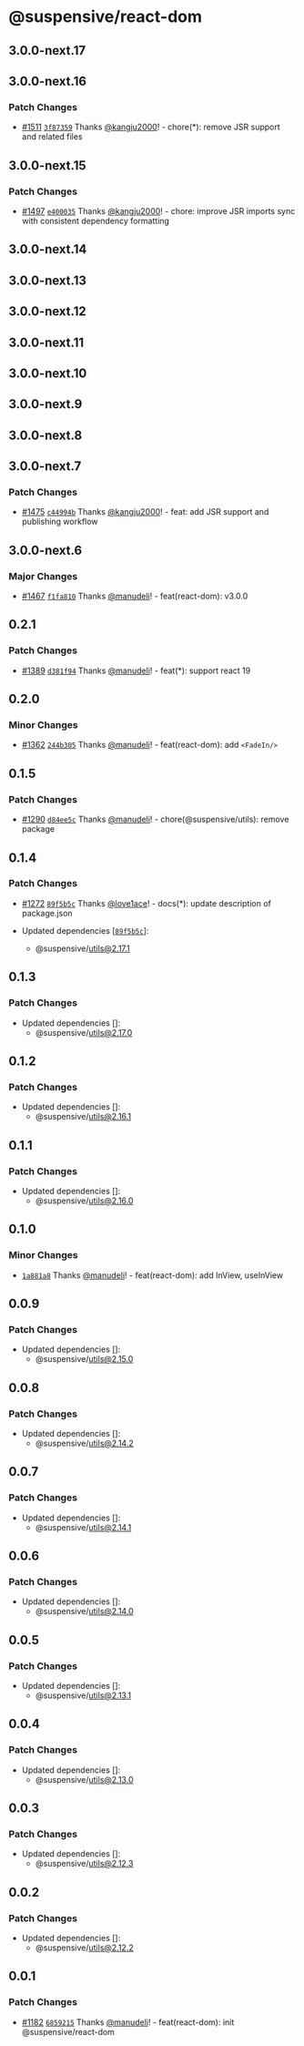 # @suspensive/react-dom

## 3.0.0-next.17

## 3.0.0-next.16

### Patch Changes

- [#1511](https://github.com/toss/suspensive/pull/1511) [`3f87359`](https://github.com/toss/suspensive/commit/3f873592847e40170252e04b267911dee6559c7e) Thanks [@kangju2000](https://github.com/kangju2000)! - chore(\*): remove JSR support and related files

## 3.0.0-next.15

### Patch Changes

- [#1497](https://github.com/toss/suspensive/pull/1497) [`e400035`](https://github.com/toss/suspensive/commit/e4000352b7d3e42f0164983cca2bcde9fd24751c) Thanks [@kangju2000](https://github.com/kangju2000)! - chore: improve JSR imports sync with consistent dependency formatting

## 3.0.0-next.14

## 3.0.0-next.13

## 3.0.0-next.12

## 3.0.0-next.11

## 3.0.0-next.10

## 3.0.0-next.9

## 3.0.0-next.8

## 3.0.0-next.7

### Patch Changes

- [#1475](https://github.com/toss/suspensive/pull/1475) [`c44994b`](https://github.com/toss/suspensive/commit/c44994b3510d6c41ed09504cb74999a99dd99253) Thanks [@kangju2000](https://github.com/kangju2000)! - feat: add JSR support and publishing workflow

## 3.0.0-next.6

### Major Changes

- [#1467](https://github.com/toss/suspensive/pull/1467) [`f1fa810`](https://github.com/toss/suspensive/commit/f1fa8101a17285dc343f4e342d372a1cac40d29f) Thanks [@manudeli](https://github.com/manudeli)! - feat(react-dom): v3.0.0

## 0.2.1

### Patch Changes

- [#1389](https://github.com/toss/suspensive/pull/1389) [`d381f94`](https://github.com/toss/suspensive/commit/d381f9496913f58ee5f698b04c4a90285b8df045) Thanks [@manudeli](https://github.com/manudeli)! - feat(\*): support react 19

## 0.2.0

### Minor Changes

- [#1362](https://github.com/toss/suspensive/pull/1362) [`244b305`](https://github.com/toss/suspensive/commit/244b305998fcf768998b9545238a64f1ed854703) Thanks [@manudeli](https://github.com/manudeli)! - feat(react-dom): add `<FadeIn/>`

## 0.1.5

### Patch Changes

- [#1290](https://github.com/toss/suspensive/pull/1290) [`d84ee5c`](https://github.com/toss/suspensive/commit/d84ee5c4e635c5334b8d5e2c31f45b790df1a8ca) Thanks [@manudeli](https://github.com/manudeli)! - chore(@suspensive/utils): remove package

## 0.1.4

### Patch Changes

- [#1272](https://github.com/toss/suspensive/pull/1272) [`89f5b5c`](https://github.com/toss/suspensive/commit/89f5b5c4d9b16bcbed77ef3e17bb1f34babe2921) Thanks [@love1ace](https://github.com/love1ace)! - docs(\*): update description of package.json

- Updated dependencies [[`89f5b5c`](https://github.com/toss/suspensive/commit/89f5b5c4d9b16bcbed77ef3e17bb1f34babe2921)]:
  - @suspensive/utils@2.17.1

## 0.1.3

### Patch Changes

- Updated dependencies []:
  - @suspensive/utils@2.17.0

## 0.1.2

### Patch Changes

- Updated dependencies []:
  - @suspensive/utils@2.16.1

## 0.1.1

### Patch Changes

- Updated dependencies []:
  - @suspensive/utils@2.16.0

## 0.1.0

### Minor Changes

- [`1a881a8`](https://github.com/toss/suspensive/commit/1a881a8e137785756fcb9ba547c2ef79c1436276) Thanks [@manudeli](https://github.com/manudeli)! - feat(react-dom): add InView, useInView

## 0.0.9

### Patch Changes

- Updated dependencies []:
  - @suspensive/utils@2.15.0

## 0.0.8

### Patch Changes

- Updated dependencies []:
  - @suspensive/utils@2.14.2

## 0.0.7

### Patch Changes

- Updated dependencies []:
  - @suspensive/utils@2.14.1

## 0.0.6

### Patch Changes

- Updated dependencies []:
  - @suspensive/utils@2.14.0

## 0.0.5

### Patch Changes

- Updated dependencies []:
  - @suspensive/utils@2.13.1

## 0.0.4

### Patch Changes

- Updated dependencies []:
  - @suspensive/utils@2.13.0

## 0.0.3

### Patch Changes

- Updated dependencies []:
  - @suspensive/utils@2.12.3

## 0.0.2

### Patch Changes

- Updated dependencies []:
  - @suspensive/utils@2.12.2

## 0.0.1

### Patch Changes

- [#1182](https://github.com/toss/suspensive/pull/1182) [`6859215`](https://github.com/toss/suspensive/commit/68592157565eafbf39f2a93f85c6e22b87cf9ef3) Thanks [@manudeli](https://github.com/manudeli)! - feat(react-dom): init @suspensive/react-dom
